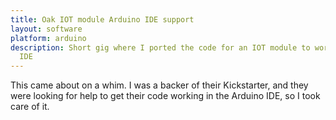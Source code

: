 ```yaml
---
title: Oak IOT module Arduino IDE support
layout: software
platform: arduino
description: Short gig where I ported the code for an IOT module to work in the Arduino
  IDE
---
```


This came about on a whim. I was a backer of their Kickstarter, and they were looking for help to get their code working in the Arduino IDE, so I took care of it.